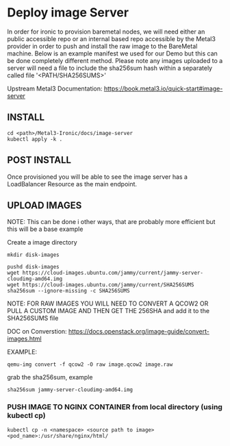 # Deploy image Server
In order for ironic to provision baremetal nodes, we will need either an public accessible repo or an internal based repo accessible by the Metal3 provider in order to push and install the raw image to the BareMetal machine. Below is an example manifest we used for our Demo but this can be done completely different method. Please note any images uploaded to a server will need a file to include the sha256sum hash within a separately called file '<PATH/SHA256SUMS>'

Upstream Metal3 Documentation: https://book.metal3.io/quick-start#image-server

## INSTALL
```
cd <path>/Metal3-Ironic/docs/image-server
kubectl apply -k .
```
## POST INSTALL

Once provisioned you will be able to see the image server has a LoadBalancer Resource as the main endpoint.

## UPLOAD IMAGES
NOTE: This can be done i other ways, that are probably more efficient but this will be a base example

Create a image directory
```
mkdir disk-images
```

```
pushd disk-images
wget https://cloud-images.ubuntu.com/jammy/current/jammy-server-cloudimg-amd64.img
wget https://cloud-images.ubuntu.com/jammy/current/SHA256SUMS
sha256sum --ignore-missing -c SHA256SUMS
```
NOTE: FOR RAW IMAGES YOU WILL NEED TO CONVERT A QCOW2 OR PULL A CUSTOM IMAGE AND THEN GET THE 256SHA and add it to the SHA256SUMS file

DOC on Converstion: https://docs.openstack.org/image-guide/convert-images.html

EXAMPLE:
```
qemu-img convert -f qcow2 -O raw image.qcow2 image.raw
```
grab the sha256sum, example
```
sha256sum jammy-server-cloudimg-amd64.img
```

### PUSH IMAGE TO NGINX CONTAINER from local directory (using kubectl cp)
```
kubectl cp -n <namespace> <source path to image> <pod_name>:/usr/share/nginx/html/
```
